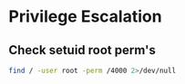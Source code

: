 # Privilege Escalation

## Check setuid root perm's

```bash
find / -user root -perm /4000 2>/dev/null
```
